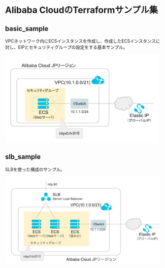 # Alibaba CloudのTerraformサンプル集
## basic_sample
VPCネットワーク内にECSインスタンスを作成し、作成したECSインスタンスに対し、EIPとセキュリティグループの設定をする基本サンプル。

![basic_sample](image/architecture_basic_sample.png)

## slb_sample
SLBを使った構成のサンプル。

![slb_sample](image/architecture_slb_sample.png)
